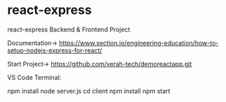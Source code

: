 # react-express
react-express Backend &amp; Frontend Project

Documentation-> https://www.section.io/engineering-education/how-to-setup-nodejs-express-for-react/

Start Project-> https://github.com/verah-tech/demoreactapp.git

VS Code Terminal:

npm install
node server.js
cd client
npm install
npm start
